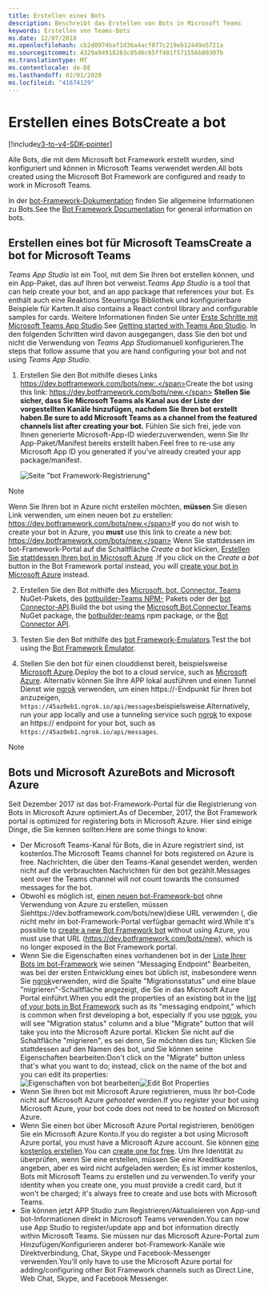 ```yaml
---
title: Erstellen eines Bots
description: Beschreibt das Erstellen von Bots in Microsoft Teams
keywords: Erstellen von Teams-Bots
ms.date: 12/07/2018
ms.openlocfilehash: cb2d0974baf1d36a4acf077c219eb12449a5721a
ms.sourcegitcommit: 4329a94918263c85d6c65ff401f571556b80307b
ms.translationtype: MT
ms.contentlocale: de-DE
ms.lasthandoff: 02/01/2020
ms.locfileid: "41674129"
---
```

# <a name="create-a-bot"></a><span data-ttu-id="ae6e0-104">Erstellen eines Bots</span><span class="sxs-lookup"><span data-stu-id="ae6e0-104">Create a bot</span></span>

[!include[v3-to-v4-SDK-pointer](~/includes/v3-to-v4-pointer-bots.md)]

<span data-ttu-id="ae6e0-105">Alle Bots, die mit dem Microsoft bot Framework erstellt wurden, sind konfiguriert und können in Microsoft Teams verwendet werden.</span><span class="sxs-lookup"><span data-stu-id="ae6e0-105">All bots created using the Microsoft Bot Framework are configured and ready to work in Microsoft Teams.</span></span>

<span data-ttu-id="ae6e0-106">In der [bot-Framework-Dokumentation](/azure/bot-service/?view=azure-bot-service-3.0) finden Sie allgemeine Informationen zu Bots.</span><span class="sxs-lookup"><span data-stu-id="ae6e0-106">See the [Bot Framework Documentation](/azure/bot-service/?view=azure-bot-service-3.0) for general information on bots.</span></span>

## <a name="create-a-bot-for-microsoft-teams"></a><span data-ttu-id="ae6e0-107">Erstellen eines bot für Microsoft Teams</span><span class="sxs-lookup"><span data-stu-id="ae6e0-107">Create a bot for Microsoft Teams</span></span>

<span data-ttu-id="ae6e0-108">*Teams App Studio* ist ein Tool, mit dem Sie Ihren bot erstellen können, und ein App-Paket, das auf Ihren bot verweist.</span><span class="sxs-lookup"><span data-stu-id="ae6e0-108">*Teams App Studio* is a tool that can help create your bot, and an app package that references your bot.</span></span> <span data-ttu-id="ae6e0-109">Es enthält auch eine Reaktions Steuerungs Bibliothek und konfigurierbare Beispiele für Karten.</span><span class="sxs-lookup"><span data-stu-id="ae6e0-109">It also contains a React control library and configurable samples for cards.</span></span> <span data-ttu-id="ae6e0-110">Weitere Informationen finden Sie unter [Erste Schritte mit Microsoft Teams App Studio](~/concepts/build-and-test/app-studio-overview.md).</span><span class="sxs-lookup"><span data-stu-id="ae6e0-110">See [Getting started with Teams App Studio](~/concepts/build-and-test/app-studio-overview.md).</span></span> <span data-ttu-id="ae6e0-111">In den folgenden Schritten wird davon ausgegangen, dass Sie den bot und nicht die Verwendung von *Teams App Studio*manuell konfigurieren.</span><span class="sxs-lookup"><span data-stu-id="ae6e0-111">The steps that follow assume that you are hand configuring your bot and not using *Teams App Studio*.</span></span>

1. <span data-ttu-id="ae6e0-112">Erstellen Sie den Bot mithilfe dieses Links https://dev.botframework.com/bots/new:.</span><span class="sxs-lookup"><span data-stu-id="ae6e0-112">Create the bot using this link: https://dev.botframework.com/bots/new.</span></span> <span data-ttu-id="ae6e0-113">**Stellen Sie sicher, dass Sie Microsoft Teams als Kanal aus der Liste der vorgestellten Kanäle hinzufügen, nachdem Sie Ihren bot erstellt haben.**</span><span class="sxs-lookup"><span data-stu-id="ae6e0-113">**Be sure to add Microsoft Teams as a channel from the featured channels list after creating your bot.**</span></span> <span data-ttu-id="ae6e0-114">Fühlen Sie sich frei, jede von Ihnen generierte Microsoft-App-ID wiederzuverwenden, wenn Sie Ihr App-Paket/Manifest bereits erstellt haben.</span><span class="sxs-lookup"><span data-stu-id="ae6e0-114">Feel free to re-use any Microsoft App ID you generated if you've already created your app package/manifest.</span></span>

   ![Seite "bot Framework-Registrierung"](~/assets/images/bots/bfregister.png)

> [!NOTE]
> <span data-ttu-id="ae6e0-116">Wenn Sie Ihren bot in Azure nicht erstellen möchten, **müssen** Sie diesen Link verwenden, um einen neuen bot zu erstellen: https://dev.botframework.com/bots/new.</span><span class="sxs-lookup"><span data-stu-id="ae6e0-116">If you do not wish to create your bot in Azure, you **must** use this link to create a new bot: https://dev.botframework.com/bots/new.</span></span> <span data-ttu-id="ae6e0-117">Wenn Sie stattdessen im bot-Framework-Portal auf die Schaltfläche *Create a bot* klicken, [Erstellen Sie stattdessen Ihren bot in Microsoft Azure](#bots-and-microsoft-azure) .</span><span class="sxs-lookup"><span data-stu-id="ae6e0-117">If you click on the *Create a bot* button in the Bot Framework portal instead, you will [create your bot in Microsoft Azure](#bots-and-microsoft-azure) instead.</span></span>

2. <span data-ttu-id="ae6e0-118">Erstellen Sie den Bot mithilfe des [Microsoft. bot. Connector. Teams](https://www.nuget.org/packages/Microsoft.Bot.Connector.Teams) NuGet-Pakets, des [botbuilder-Teams NPM-](https://www.npmjs.com/package/botbuilder-teams) Pakets oder der [bot Connector-API](https://docs.microsoft.com/bot-framework/rest-api/bot-framework-rest-connector-api-reference).</span><span class="sxs-lookup"><span data-stu-id="ae6e0-118">Build the bot using the [Microsoft.Bot.Connector.Teams](https://www.nuget.org/packages/Microsoft.Bot.Connector.Teams) NuGet package, the [botbuilder-teams](https://www.npmjs.com/package/botbuilder-teams) npm package, or the [Bot Connector API](https://docs.microsoft.com/bot-framework/rest-api/bot-framework-rest-connector-api-reference).</span></span>

3. <span data-ttu-id="ae6e0-119">Testen Sie den Bot mithilfe des [bot Framework-Emulators](https://docs.microsoft.com/bot-framework/debug-bots-emulator).</span><span class="sxs-lookup"><span data-stu-id="ae6e0-119">Test the bot using the [Bot Framework Emulator](https://docs.microsoft.com/bot-framework/debug-bots-emulator).</span></span>

4. <span data-ttu-id="ae6e0-120">Stellen Sie den bot für einen clouddienst bereit, beispielsweise [Microsoft Azure](https://azure.microsoft.com/).</span><span class="sxs-lookup"><span data-stu-id="ae6e0-120">Deploy the bot to a cloud service, such as [Microsoft Azure](https://azure.microsoft.com/).</span></span> <span data-ttu-id="ae6e0-121">Alternativ können Sie Ihre APP lokal ausführen und einen Tunnel Dienst wie [ngrok](https://ngrok.com) verwenden, um einen https://-Endpunkt für Ihren bot anzuzeigen, `https://45az0eb1.ngrok.io/api/messages`beispielsweise.</span><span class="sxs-lookup"><span data-stu-id="ae6e0-121">Alternatively, run your app locally and use a tunneling service such [ngrok](https://ngrok.com) to expose an https:// endpoint for your bot, such as `https://45az0eb1.ngrok.io/api/messages`.</span></span>

> [!NOTE]
> ## <a name="bots-and-microsoft-azure"></a><span data-ttu-id="ae6e0-122">Bots und Microsoft Azure</span><span class="sxs-lookup"><span data-stu-id="ae6e0-122">Bots and Microsoft Azure</span></span>
> <span data-ttu-id="ae6e0-123">Seit Dezember 2017 ist das bot-Framework-Portal für die Registrierung von Bots in Microsoft Azure optimiert.</span><span class="sxs-lookup"><span data-stu-id="ae6e0-123">As of December, 2017, the Bot Framework portal is optimized for registering bots in Microsoft Azure.</span></span> <span data-ttu-id="ae6e0-124">Hier sind einige Dinge, die Sie kennen sollten:</span><span class="sxs-lookup"><span data-stu-id="ae6e0-124">Here are some things to know:</span></span>
>
> * <span data-ttu-id="ae6e0-125">Der Microsoft Teams-Kanal für Bots, die in Azure registriert sind, ist kostenlos.</span><span class="sxs-lookup"><span data-stu-id="ae6e0-125">The Microsoft Teams channel for bots registered on Azure is free.</span></span> <span data-ttu-id="ae6e0-126">Nachrichten, die über den Teams-Kanal gesendet werden, werden nicht auf die verbrauchten Nachrichten für den bot gezählt.</span><span class="sxs-lookup"><span data-stu-id="ae6e0-126">Messages sent over the Teams channel will not count towards the consumed messages for the bot.</span></span>
> * <span data-ttu-id="ae6e0-127">Obwohl es möglich ist, [einen neuen bot-Framework-bot](https://dev.botframework.com/bots/new) ohne Verwendung von Azure zu erstellen, müssen Siehttps://dev.botframework.com/bots/new)diese URL verwenden (, die nicht mehr im bot-Framework-Portal verfügbar gemacht wird.</span><span class="sxs-lookup"><span data-stu-id="ae6e0-127">While it's possible to [create a new Bot Framework bot](https://dev.botframework.com/bots/new) without using Azure, you must use that URL (https://dev.botframework.com/bots/new), which is no longer exposed in the Bot Framework portal.</span></span>
> * <span data-ttu-id="ae6e0-128">Wenn Sie die Eigenschaften eines vorhandenen bot in der [Liste Ihrer Bots im bot-Framework](https://dev.botframework.com/bots) wie seinen "Messaging Endpoint" Bearbeiten, was bei der ersten Entwicklung eines bot üblich ist, insbesondere wenn Sie [ngrok](https://ngrok.com)verwenden, wird die Spalte "Migrationsstatus" und eine blaue "migrieren"-Schaltfläche angezeigt, die Sie in das Microsoft Azure Portal einführt.</span><span class="sxs-lookup"><span data-stu-id="ae6e0-128">When you edit the properties of an existing bot in the [list of your bots in Bot Framework](https://dev.botframework.com/bots) such as its "messaging endpoint," which is common when first developing a bot, especially if you use [ngrok](https://ngrok.com), you will see "Migration status" column and a blue "Migrate" button that will take you into the Microsoft Azure portal.</span></span> <span data-ttu-id="ae6e0-129">Klicken Sie nicht auf die Schaltfläche "migrieren", es sei denn, Sie möchten dies tun; Klicken Sie stattdessen auf den Namen des bot, und Sie können seine Eigenschaften bearbeiten:</span><span class="sxs-lookup"><span data-stu-id="ae6e0-129">Don't click on the "Migrate" button unless that's what you want to do; instead, click on the name of the bot and you can edit its properties:</span></span></br>
   <span data-ttu-id="ae6e0-130">![Eigenschaften von bot bearbeiten](~/assets/images/bots/bf-migrate-bot-to-azure.png)</span><span class="sxs-lookup"><span data-stu-id="ae6e0-130">![Edit Bot Properties](~/assets/images/bots/bf-migrate-bot-to-azure.png)</span></span>
> * <span data-ttu-id="ae6e0-131">Wenn Sie Ihren bot mit Microsoft Azure registrieren, muss Ihr bot-Code nicht auf Microsoft Azure *gehostet* werden.</span><span class="sxs-lookup"><span data-stu-id="ae6e0-131">If you register your bot using Microsoft Azure, your bot code does not need to be *hosted* on Microsoft Azure.</span></span>
> * <span data-ttu-id="ae6e0-132">Wenn Sie einen bot über Microsoft Azure Portal registrieren, benötigen Sie ein Microsoft Azure Konto.</span><span class="sxs-lookup"><span data-stu-id="ae6e0-132">If you do register a bot using Microsoft Azure portal, you must have a Microsoft Azure account.</span></span> <span data-ttu-id="ae6e0-133">Sie können [eine kostenlos erstellen](https://azure.microsoft.com/free/).</span><span class="sxs-lookup"><span data-stu-id="ae6e0-133">You can [create one for free](https://azure.microsoft.com/free/).</span></span> <span data-ttu-id="ae6e0-134">Um Ihre Identität zu überprüfen, wenn Sie eine erstellen, müssen Sie eine Kreditkarte angeben, aber es wird nicht aufgeladen werden; Es ist immer kostenlos, Bots mit Microsoft Teams zu erstellen und zu verwenden.</span><span class="sxs-lookup"><span data-stu-id="ae6e0-134">To verify your identity when you create one, you must provide a credit card, but it won't be charged; it's always free to create and use bots with Microsoft Teams.</span></span>
> * <span data-ttu-id="ae6e0-135">Sie können jetzt APP Studio zum Registrieren/Aktualisieren von App-und bot-Informationen direkt in Microsoft Teams verwenden.</span><span class="sxs-lookup"><span data-stu-id="ae6e0-135">You can now use App Studio to register/update app and bot information directly within Microsoft Teams.</span></span> <span data-ttu-id="ae6e0-136">Sie müssen nur das Microsoft Azure-Portal zum Hinzufügen/Konfigurieren anderer bot-Framework-Kanäle wie Direktverbindung, Chat, Skype und Facebook-Messenger verwenden.</span><span class="sxs-lookup"><span data-stu-id="ae6e0-136">You'll only have to use the Microsoft Azure portal for adding/configuring other Bot Framework channels such as Direct Line, Web Chat, Skype, and Facebook Messenger.</span></span>
